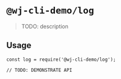 # `@wj-cli-demo/log`

> TODO: description

## Usage

```
const log = require('@wj-cli-demo/log');

// TODO: DEMONSTRATE API
```
